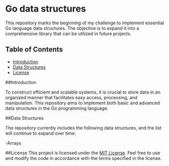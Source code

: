 # Go data structures

This repository marks the beginning of my challenge to implement essential Go language data structures. The objective is to expand it into a comprehensive library that can be utilized in future projects.

## Table of Contents

- [Introduction](#introduction)
- [Data Structures](#data-structures)
- [License](#license)

##Introduction

To construct efficient and scalable systems, it is crucial to store data in an organized manner that facilitates easy access, processing, and manipulation. This repository aims to implement both basic and advanced data structures in the Go programming language.

##Data Structures

The repository currently includes the following data structures, and the list will continue to expand over time:

-Arrays

##License
This project is licensed under the [MIT License](LICENSE). Feel free to use and modify the code in accordance with the terms specified in the license.







